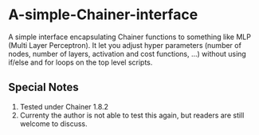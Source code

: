 # A-simple-Chainer-interface

A simple interface encapsulating Chainer functions to something like MLP (Multi Layer Perceptron). It let you adjust hyper parameters (number of nodes, number of layers, activation and cost functions, ...) without using if/else and for loops on the top level scripts.

## Special Notes

1. Tested under Chainer 1.8.2
2. Currenty the author is not able to test this again, but readers are still welcome to discuss.
